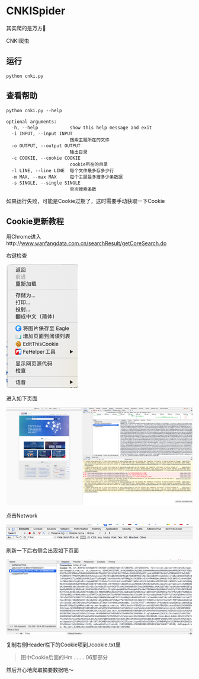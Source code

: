 # CNKISpider

其实爬的是万方🐶

CNKI爬虫

## 运行

```shell
python cnki.py
```

## 查看帮助

```shell
python cnki.py --help
```

```
optional arguments:
  -h, --help            show this help message and exit
  -i INPUT, --input INPUT
                        搜索主题所在的文件
  -o OUTPUT, --output OUTPUT
                        输出目录
  -c COOKIE, --cookie COOKIE
                        cookie所在的目录
  -l LINE, --line LINE  每个文件最多存多少行
  -m MAX, --max MAX     每个主题最多搜多少条数据
  -s SINGLE, --single SINGLE
                        单次搜索条数
```

如果运行失败，可能是Cookie过期了，这时需要手动获取一下Cookie

## Cookie更新教程

用Chrome进入http://www.wanfangdata.com.cn/searchResult/getCoreSearch.do

右键检查

![image-20191020001533540](README.assets/image-20191020001533540.png)

进入如下页面

![image-20191020001546393](README.assets/image-20191020001546393.png)

点击Network

![image-20191020001558597](README.assets/image-20191020001558597.png)

刷新一下后右侧会出现如下页面

![image-20191020001614698](README.assets/image-20191020001614698.png)

复制右侧Header栏下的Cookie项到./cookie.txt里

> 图中Cookie后面的Hm ....... 06那部分

然后开心地爬取摘要数据吧～